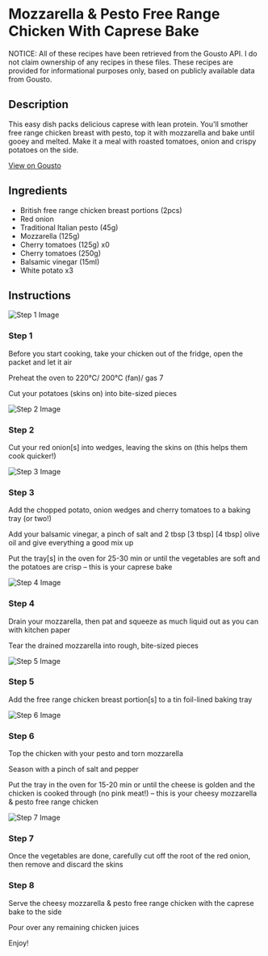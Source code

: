 # Mozzarella & Pesto Free Range Chicken With Caprese Bake

NOTICE: All of these recipes have been retrieved from the Gousto API. I do not claim ownership of any recipes in these files. These recipes are provided for informational purposes only, based on publicly available data from Gousto.

## Description

This easy dish packs delicious caprese with lean protein. You'll smother free range chicken breast with pesto, top it with mozzarella and bake until gooey and melted. Make it a meal with roasted tomatoes, onion and crispy potatoes on the side.

[View on Gousto](https://www.gousto.co.uk/recipes/cookbook/cheesy-mozzarella-pesto-free-range-chicken-with-caprese-bake)

## Ingredients

- British free range chicken breast portions (2pcs)
- Red onion
- Traditional Italian pesto (45g)
- Mozzarella (125g)
- Cherry tomatoes (125g) x0
- Cherry tomatoes (250g)
- Balsamic vinegar (15ml)
- White potato x3

## Instructions

![Step 1 Image](https://production-media.gousto.co.uk/cms/recipe-step-image/2327-Step-1-x200.jpg)

### Step 1

Before you start cooking, take your chicken out of the fridge, open the packet and let it air

Preheat the oven to 220°C/ 200°C (fan)/ gas 7

Cut your potatoes (skins on) into bite-sized pieces

![Step 2 Image](https://production-media.gousto.co.uk/cms/recipe-step-image/2327-Step-2-x200.jpg)

### Step 2

Cut your red onion[s] into wedges, leaving the skins on (this helps them cook quicker!)

![Step 3 Image](https://production-media.gousto.co.uk/cms/recipe-step-image/2327-Step-3-x200.jpg)

### Step 3

Add the chopped potato, onion wedges and cherry tomatoes to a baking tray (or two!)

Add your balsamic vinegar, a pinch of salt and 2 tbsp<span class="text-purple"> [3 tbsp] </span><span class="text-danger">[4 tbsp] </span>olive oil and give everything a good mix up

Put the tray[s] in the oven for 25-30 min or until the vegetables are soft and the potatoes are crisp – this is your caprese bake

![Step 4 Image](https://production-media.gousto.co.uk/cms/recipe-step-image/step-5-1599494476159-x200.jpg)

### Step 4

Drain your mozzarella, then pat and squeeze as much liquid out as you can with kitchen paper

Tear the drained mozzarella into rough, bite-sized pieces

![Step 5 Image](https://production-media.gousto.co.uk/cms/recipe-step-image/Chicken-breast-on-a-baking-tray-1599494512326-x200.jpg)

### Step 5

Add the free range chicken breast portion[s] to a tin foil-lined baking tray

![Step 6 Image](https://production-media.gousto.co.uk/cms/recipe-step-image/2327-Step-6-x200.jpg)

### Step 6

Top the chicken with your pesto and torn mozzarella

Season with a pinch of salt and pepper

Put the tray in the oven for 15-20 min or until the cheese is golden and the chicken is cooked through (no pink meat!) – this is your cheesy mozzarella & pesto free range chicken

![Step 7 Image](https://production-media.gousto.co.uk/cms/recipe-step-image/2327-Step-7-x200.jpg)

### Step 7

Once the vegetables are done, carefully cut off the root of the red onion, then remove and discard the skins

### Step 8

Serve the cheesy mozzarella & pesto free range chicken with the caprese bake to the side

Pour over any remaining chicken juices

Enjoy!

